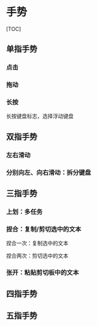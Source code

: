 # 手势

[TOC]

## 单指手势

### 点击

### 拖动

### 长按

长按键盘标志，选择浮动键盘

## 双指手势

### 左右滑动

### 分别向左、向右滑动：拆分键盘

## 三指手势

### 上划：多任务

### 捏合：复制/剪切选中的文本

捏合一次：复制选中的文本

捏合两次：剪切选中的文本


### 张开：粘贴剪切板中的文本



## 四指手势

## 五指手势

